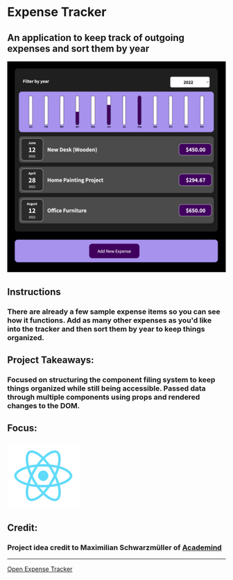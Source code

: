 # Expense Tracker
## An application to keep track of outgoing expenses and sort them by year
![Expense Tracker Preview](../../src/img/projects/previews/expense-tracker.jpg)
## Instructions
### There are already a few sample expense items so you can see how it functions. Add as many other expenses as you'd like into the tracker and then sort them by year to keep things organized.
## Project Takeaways:
### Focused on structuring the component filing system to keep things organized while still being accessible. Passed data through multiple components using props and rendered changes to the DOM.
## Focus:
### ![Atom Icon](../../src/img/misc/atom.png)
## Credit: 
### Project idea credit to Maximilian Schwarzmüller of [Academind](https://academind.com/)

***
[Open Expense Tracker](../expense-tracker.html)